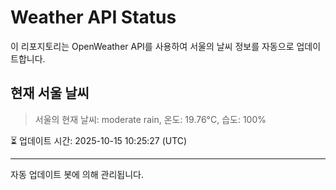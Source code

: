 
# Weather API Status

이 리포지토리는 OpenWeather API를 사용하여 서울의 날씨 정보를 자동으로 업데이트합니다.

## 현재 서울 날씨
> 서울의 현재 날씨: moderate rain, 온도: 19.76°C, 습도: 100%

⏳ 업데이트 시간: 2025-10-15 10:25:27 (UTC)

---
자동 업데이트 봇에 의해 관리됩니다.
